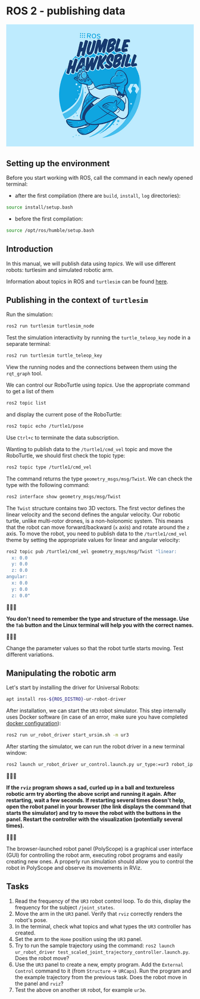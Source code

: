 # ROS 2 - publishing data

![](_resources/lab07/ros-humble-hawksbill-featured.jpg)

## Setting up the environment

Before you start working with ROS, call the command in each newly opened terminal:

- after the first compilation (there are `build`, `install`, `log` directories):

```bash
source install/setup.bash
```

- before the first compilation:

```bash
source /opt/ros/humble/setup.bash
```

## Introduction

In this manual, we will publish data using *topics*. We will use different robots: turtlesim and simulated robotic arm.

Information about topics in ROS and `turtlesim` can be found [here](https://docs.ros.org/en/humble/Tutorials/Beginner-CLI-Tools/Understanding-ROS2-Topics/Understanding-ROS2-Topics.html).

## Publishing in the context of `turtlesim`

Run the simulation:

```bash
ros2 run turtlesim turtlesim_node
```

Test the simulation interactivity by running the `turtle_teleop_key` node in a separate terminal:

```bash
ros2 run turtlesim turtle_teleop_key
```

View the running nodes and the connections between them using the `rqt_graph` tool.

We can control our RoboTurtle using *topics*. Use the appropriate command to get a list of them

```bash
ros2 topic list
```

and display the current pose of the RoboTurtle:

```bash
ros2 topic echo /turtle1/pose
```

Use `Ctrl+c` to terminate the data subscription.

Wanting to publish data to the `/turtle1/cmd_vel` topic and move the RoboTurtle, we should first check the topic type:

```bash
ros2 topic type /turtle1/cmd_vel
```

The command returns the type `geometry_msgs/msg/Twist`. We can check the type with the following command:

```bash
ros2 interface show geometry_msgs/msg/Twist
```

The `Twist` structure contains two 3D vectors. The first vector defines the linear velocity and the second defines the angular velocity. Our robotic turtle, unlike multi-rotor drones, is a non-holonomic system. This means that the robot can move forward/backward (`x` axis) and rotate around the `z` axis. To move the robot, you need to publish data to the `/turtle1/cmd_vel` theme by setting the appropriate values for linear and angular velocity:

```bash
ros2 topic pub /turtle1/cmd_vel geometry_msgs/msg/Twist "linear:
  x: 0.0
  y: 0.0
  z: 0.0
angular:
  x: 0.0
  y: 0.0
  z: 0.0"
```

🐢🐢🐢

**You don't need to remember the type and structure of the message. Use the `Tab` button and the Linux terminal will help you with the correct names.**

🐢🐢🐢

Change the parameter values so that the robot turtle starts moving. Test different variations.

## Manipulating the robotic arm

Let's start by installing the driver for Universal Robots:

```bash
apt install ros-${ROS_DISTRO}-ur-robot-driver
```

After installation, we can start the `UR3` robot simulator. This step internally uses Docker software (in case of an error, make sure you have completed [docker configuration](https://docs.docker.com/engine/install/linux-postinstall/)):

```bash
ros2 run ur_robot_driver start_ursim.sh -m ur3
```

After starting the simulator, we can run the robot driver in a new terminal window:

```bash
ros2 launch ur_robot_driver ur_control.launch.py ur_type:=ur3 robot_ip:=192.168.56.101 launch_rviz:=true
```

🐢🐢🐢

**If the `rviz` program shows a sad, curled up in a ball and textureless robotic arm try aborting the above script and running it again. After restarting, wait a few seconds. If restarting several times doesn't help, open the robot panel in your browser (the link displays the command that starts the simulator) and try to move the robot with the buttons in the panel. Restart the controller with the visualization (potentially several times).**

🐢🐢🐢

The browser-launched robot panel (PolyScope) is a graphical user interface (GUI) for controlling the robot arm, executing robot programs and easily creating new ones. A properly run simulation should allow you to control the robot in PolyScope and observe its movements in RViz.

## Tasks

1. Read the frequency of the `UR3` robot control loop. To do this, display the frequency for the subject `/joint_states`.
2. Move the arm in the `UR3` panel. Verify that `rviz` correctly renders the robot's pose.
3. In the terminal, check what topics and what types the `UR3` controller has created.
4. Set the arm to the `Home` position using the `UR3` panel.
5. Try to run the sample trajectory using the command: `ros2 launch ur_robot_driver test_scaled_joint_trajectory_controller.launch.py`. Does the robot move?
6. Use the `UR3` panel to create a new, empty program. Add the `External Control` command to it (from `Structure` -> `URCaps`). Run the program and the example trajectory from the previous task. Does the robot move in the panel and `rviz`?
7. Test the above on another `UR` robot, for example `ur3e`.
